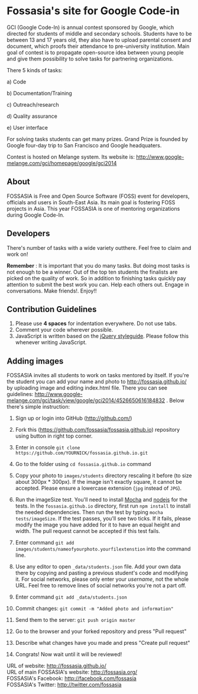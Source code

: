 # Fossasia's site for Google Code-in

GCI (Google Code-In) is annual contest sponsored by Google, which directed for students of middle and secondary schools. 
Students have to be between 13 and 17 years old, they also have to upload parental consent and document, which proofs their attendance to pre-university institution.
Main goal of contest is to propagate open-source idea between young people and give them possibility to solve tasks for partnering organizations.

There 5 kinds of tasks:

a) Code


b) Documentation/Training

c) Outreach/research

d) Quality assurance

e) User interface

For solving tasks students can get many prizes. Grand Prize is founded by Google four-day trip to San Francisco and Google headquaters.

Contest is hosted on Melange system. Its website is: http://www.google-melange.com/gci/homepage/google/gci2014

## About

FOSSASIA is Free and Open Source Software (FOSS) event for developers, officials and users in South-East Asia. Its main goal is fostering FOSS projects in Asia.
This year FOSSASIA is one of mentoring organizations during Google Code-In. 

## Developers

There's number of tasks with a wide variety outthere. Feel free to claim and work on!  

**Remember** : It is important that you do many tasks. But doing most tasks is not enough to be a winner. Out of the top ten students the finalists are picked on the quality of work. So in addition to finishing tasks quickly pay attention to submit the best work you can. Help each others out. Engage in conversations. Make friends!. Enjoy!!

## Contribution Guidelines

1. Please use **4 spaces** for indentation everywhere. Do not use tabs.
1. Comment your code wherever possible.
1. JavaScript is written based on the [jQuery styleguide](http://contribute.jquery.org/style-guide/js). Please follow this whenever writing JavaScript.

## Adding images

FOSSASIA invites all students to work on tasks mentored by itself. If you're the student you can add your name and photo to http://fossasia.github.io/ by uploading image and editing index.html file. 
There you can see guidelines: http://www.google-melange.com/gci/task/view/google/gci2014/4526650616184832 . Below there's simple instruction:

1. Sign up or login into GitHub (http://github.com/)

1. Fork this (https://github.com/fossasia/fossasia.github.io) repository using button in right top corner.

1. Enter in console `git clone https://github.com/YOURNICK/fossasia.github.io.git`

1. Go to the folder using `cd fossasia.github.io` command

1. Copy your photo to `images/students` directory rescaling it before (to size about 300px * 300px). If the image isn't exactly square, it cannot be accepted. Please ensure a lowercase extension (`jpg` instead of `JPG`).

1. Run the imageSize test. You'll need to install [Mocha](http://mochajs.org/) and [nodejs](http://nodejs.org/) for the tests. In the `fossasia.github.io` directory, first run `npm install` to install the needed dependencies. Then run the test by typing `mocha tests/imageSize`. If the test passes, you'll see two ticks. If it fails, please modify the image you have added for it to have an equal height and width. The pull request cannot be accepted if this test fails.

1. Enter command `git add images/students/nameofyourphoto.yourfilextenstion` into the command line.

1. Use any editor to open `_data/students.json` file. Add your own data there by copying and pasting a previous student's code and modifying it. For social networks, please only enter your *username*, not the whole URL. Feel free to remove lines of social networks you're not a part off.

1. Enter command `git add _data/students.json`

1. Commit changes: `git commit -m "Added photo and information"`

1. Send them to the server: `git push origin master`

1. Go to the browser and your forked repository and press "Pull request"

1. Describe what changes have you made and press "Create pull request"

1. Congrats! Now wait until it will be reviewed!


URL of website: http://fossasia.github.io/  
URL of main FOSSASIA's website: http://fossasia.org/  
FOSSASIA's Facebook: http://facebook.com/fossasia  
FOSSASIA's Twitter: http://twitter.com/fossasia  